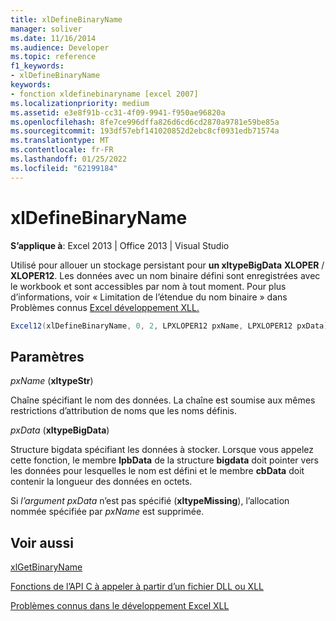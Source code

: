 ```yaml
---
title: xlDefineBinaryName
manager: soliver
ms.date: 11/16/2014
ms.audience: Developer
ms.topic: reference
f1_keywords:
- xlDefineBinaryName
keywords:
- fonction xldefinebinaryname [excel 2007]
ms.localizationpriority: medium
ms.assetid: e3e8f91b-cc31-4f09-9941-f950ae96820a
ms.openlocfilehash: 8fe7ce996dffa826d6cd6cd2870a9781e59be85a
ms.sourcegitcommit: 193df57ebf141020852d2ebc8cf0931edb71574a
ms.translationtype: MT
ms.contentlocale: fr-FR
ms.lasthandoff: 01/25/2022
ms.locfileid: "62199184"
---
```

# <a name="xldefinebinaryname"></a>xlDefineBinaryName

 **S’applique à**: Excel 2013 | Office 2013 | Visual Studio 
  
Utilisé pour allouer un stockage persistant pour **un xltypeBigData** **XLOPER** /  **XLOPER12**. Les données avec un nom binaire défini sont enregistrées avec le workbook et sont accessibles par nom à tout moment. Pour plus d’informations, voir « Limitation de l’étendue du nom binaire » dans Problèmes connus [Excel développement XLL.](known-issues-in-excel-xll-development.md)
  
```cs
Excel12(xlDefineBinaryName, 0, 2, LPXLOPER12 pxName, LPXLOPER12 pxData);
```

## <a name="parameters"></a>Paramètres

 _pxName_ (**xltypeStr**)
  
Chaîne spécifiant le nom des données. La chaîne est soumise aux mêmes restrictions d’attribution de noms que les noms définis.
  
 _pxData_ (**xltypeBigData**)
  
Structure bigdata spécifiant les données à stocker. Lorsque vous appelez cette fonction, le membre **lpbData** de la structure **bigdata** doit pointer vers les données pour lesquelles le nom est défini et le membre **cbData** doit contenir la longueur des données en octets. 
  
Si  _l’argument pxData_ n’est pas spécifié (**xltypeMissing**), l’allocation nommée spécifiée par  _pxName_ est supprimée. 
  
## <a name="see-also"></a>Voir aussi



[xlGetBinaryName](xlgetbinaryname.md)


[Fonctions de l’API C à appeler à partir d’un fichier DLL ou XLL](c-api-functions-that-can-be-called-only-from-a-dll-or-xll.md)
  
[Problèmes connus dans le développement Excel XLL](known-issues-in-excel-xll-development.md)

